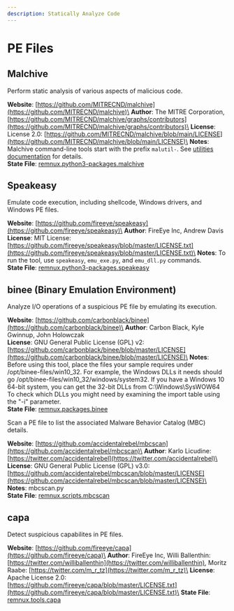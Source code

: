 ```yaml
---
description: Statically Analyze Code
---
```


# PE Files

## Malchive

Perform static analysis of various aspects of malicious code.

**Website**: [https://github.com/MITRECND/malchive](https://github.com/MITRECND/malchive)\
**Author**: The MITRE Corporation, [https://github.com/MITRECND/malchive/graphs/contributors](https://github.com/MITRECND/malchive/graphs/contributors)\
**License**: License 2.0: [https://github.com/MITRECND/malchive/blob/main/LICENSE](https://github.com/MITRECND/malchive/blob/main/LICENSE)\
**Notes**: Malchive command-line tools start with the prefix `malutil-`. See [utilities documentation](https://github.com/MITRECND/malchive/wiki/Utilities) for details.\
**State File**: [remnux.python3-packages.malchive](https://github.com/REMnux/salt-states/blob/master/remnux/python3-packages/malchive.sls)

## Speakeasy

Emulate code execution, including shellcode, Windows drivers, and Windows PE files.

**Website**: [https://github.com/fireeye/speakeasy](https://github.com/fireeye/speakeasy)\
**Author**: FireEye Inc, Andrew Davis\
**License**: MIT License: [https://github.com/fireeye/speakeasy/blob/master/LICENSE.txt](https://github.com/fireeye/speakeasy/blob/master/LICENSE.txt)\
**Notes**: To run the tool, use `speakeasy`, `emu_exe.py`, and `emu_dll.py` commands.\
**State File**: [remnux.python3-packages.speakeasy](https://github.com/REMnux/salt-states/blob/master/remnux/python3-packages/speakeasy.sls)

## binee (Binary Emulation Environment)

Analyze I/O operations of a suspicious PE file by emulating its execution.

**Website**: [https://github.com/carbonblack/binee](https://github.com/carbonblack/binee)\
**Author**: Carbon Black, Kyle Gwinnup, John Holowczak\
**License**: GNU General Public License (GPL) v2: [https://github.com/carbonblack/binee/blob/master/LICENSE](https://github.com/carbonblack/binee/blob/master/LICENSE)\
**Notes**: Before using this tool, place the files your sample requires under /opt/binee-files/win10\_32. For example, the Windows DLLs it needs should go /opt/binee-files/win10\_32/windows/system32. If you have a Windows 10 64-bit system, you can get the 32-bit DLLs from C:\Windows\SysWOW64 To check which DLLs you might need by examining the import table using the "-i" parameter.\
**State File**: [remnux.packages.binee](https://github.com/REMnux/salt-states/blob/master/remnux/packages/binee.sls)

Scan a PE file to list the associated Malware Behavior Catalog (MBC) details.

**Website**: [https://github.com/accidentalrebel/mbcscan](https://github.com/accidentalrebel/mbcscan)\
**Author**: Karlo Licudine: [https://twitter.com/accidentalrebel](https://twitter.com/accidentalrebel)\
**License**: GNU General Public License (GPL) v3.0: [https://github.com/accidentalrebel/mbcscan/blob/master/LICENSE](https://github.com/accidentalrebel/mbcscan/blob/master/LICENSE)\
**Notes**: mbcscan.py\
**State File**: [remnux.scripts.mbcscan](https://github.com/REMnux/salt-states/blob/master/remnux/scripts/mbcscan.sls)

## capa

Detect suspicious capabilites in PE files.

**Website**: [https://github.com/fireeye/capa](https://github.com/fireeye/capa)\
**Author**: FireEye Inc, Willi Ballenthin: [https://twitter.com/williballenthin](https://twitter.com/williballenthin), Moritz Raabe: [https://twitter.com/m_r_tz](https://twitter.com/m_r_tz)\
**License**: Apache License 2.0: [https://github.com/fireeye/capa/blob/master/LICENSE.txt](https://github.com/fireeye/capa/blob/master/LICENSE.txt)\
**State File**: [remnux.tools.capa](https://github.com/REMnux/salt-states/blob/master/remnux/tools/capa.sls)

